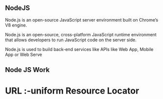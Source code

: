 ## NodeJS

Node.js is an open-source JavaScript server environment built on Chrome’s V8 engine.

Node.js is an open-source, cross-platform JavaScript runtime environment that allows developers to run JavaScript code on the server side.

Node.js is used to build back-end services like APIs like Web App, Mobile App or Web Serve

## Node JS Work 


# URL :-uniform Resource Locator